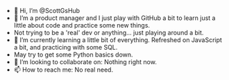 - 👋 Hi, I’m @ScottGsHub
- 👀 I’m a product manager and I just play with GitHub a bit to learn just a little about code and practice some new things. 
- Not trying to be a 'real' dev or anything... just playing around a bit.
- 🌱 I’m currently learning a little bit of everything. Refreshed on JavaScript a bit, and practicing with some SQL.
- May try to get some Python basics down.
- 💞️ I’m looking to collaborate on: Nothing right now.
- 📫 How to reach me: No real need.

<!---
ScottGsHub/ScottGsHub is a ✨ special ✨ repository because its `README.md` (this file) appears on your GitHub profile.
You can click the Preview link to take a look at your changes.
--->
